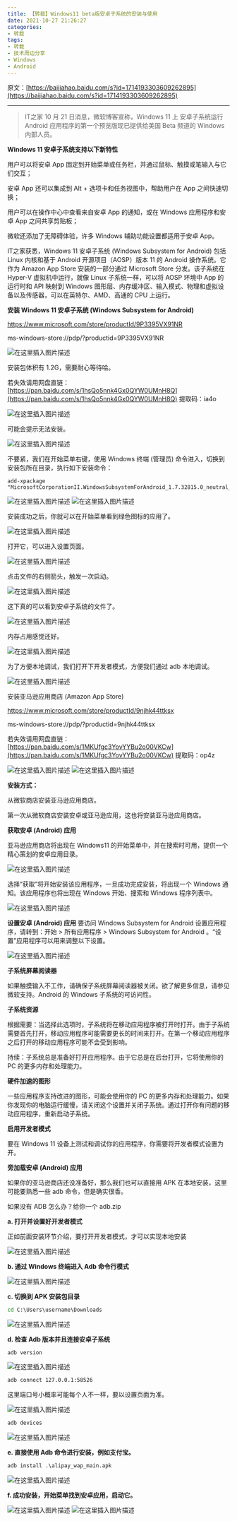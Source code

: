 ```yaml
---
title: 【转载】Windows11 beta版安卓子系统的安装与使用
date: 2021-10-27 21:26:27
categories:
- 转载
tags:
- 转载
- 技术周边分享
- Windows
- Android
---
```


原文：[https://baijiahao.baidu.com/s?id=1714193303609262895](https://baijiahao.baidu.com/s?id=1714193303609262895)

---

> IT之家 10 月 21 日消息，微软博客宣称，Windows 11 上 安卓子系统运行 Android 应用程序的第一个预览版现已提供给美国 Beta 频道的 Windows 内部人员。

**Windows 11 安卓子系统支持以下新特性**

用户可以将安卓 App 固定到开始菜单或任务栏，并通过鼠标、触摸或笔输入与它们交互；

安卓 App 还可以集成到 Alt + 选项卡和任务视图中，帮助用户在 App 之间快速切换；

用户可以在操作中心中查看来自安卓 App 的通知，或在 Windows 应用程序和安卓 App 之间共享剪贴板；

微软还添加了无障碍体验，许多 Windows 辅助功能设置都适用于安卓 App。

IT之家获悉，Windows 11 安卓子系统 (Windows Subsystem for Android) 包括 Linux 内核和基于 Android 开源项目（AOSP）版本 11 的 Android 操作系统。它作为 Amazon App Store 安装的一部分通过 Microsoft Store 分发。该子系统在 Hyper-V 虚拟机中运行，就像 Linux 子系统一样，可以将 AOSP 环境中 App 的运行时和 API 映射到 Windows 图形层、内存缓冲区、输入模式、物理和虚拟设备以及传感器，可以在英特尔、AMD、高通的 CPU 上运行。

**安装 Windows 11 安卓子系统 (Windows Subsystem for Android)**

https://www.microsoft.com/store/productId/9P3395VX91NR

ms-windows-store://pdp/?productid=9P3395VX91NR

![在这里插入图片描述](https://cdn.yixiangzhilv.com/images/44f9f2f7cba87a52516087b3d4fb85ea.png)

安装包体积有 1.2G，需要耐心等待哈。

若失效请用网盘直链：[https://pan.baidu.com/s/1hsQo5nnk4Gx0QYW0UMnH8Q](https://pan.baidu.com/s/1hsQo5nnk4Gx0QYW0UMnH8Q)
提取码：ia4o

![在这里插入图片描述](https://cdn.yixiangzhilv.com/images/c692aa91f6a6b814374ecee6102665ab.png)

可能会提示无法安装。

![在这里插入图片描述](https://cdn.yixiangzhilv.com/images/59200901518e0ba18ddc3631171e6bda.png)

不要紧，我们在开始菜单右键，使用 Windows 终端 (管理员) 命令进入，切换到安装包所在目录，执行如下安装命令：

```text
add-xpackage "MicrosoftCorporationII.WindowsSubsystemForAndroid_1.7.32815.0_neutral___8wekyb3d8bbwe.Msixbundle"
```

![在这里插入图片描述](https://cdn.yixiangzhilv.com/images/b1bd4a3054131ddbb172e6eab24322b6.png)
![在这里插入图片描述](https://cdn.yixiangzhilv.com/images/9424f880d179a880a27381d5684ef0e6.png)

安装成功之后，你就可以在开始菜单看到绿色图标的应用了。

![在这里插入图片描述](https://cdn.yixiangzhilv.com/images/c60f2cc5df7288348b321a5644ecbaa9.png)

打开它，可以进入设置页面。

![在这里插入图片描述](https://cdn.yixiangzhilv.com/images/bebe5f6f96eba7ec773dd126ee69cb87.png)

点击文件的右侧箭头，触发一次启动。

![在这里插入图片描述](https://cdn.yixiangzhilv.com/images/03f85ab48fc41f43c3f7041e3f5f28df.png)

这下真的可以看到安卓子系统的文件了。

![在这里插入图片描述](https://cdn.yixiangzhilv.com/images/e738b45de18a228210388ac6ef7c3c6a.png)

内存占用感觉还好。

![在这里插入图片描述](https://cdn.yixiangzhilv.com/images/299773abcdea9892841d58864957a8d0.png)

为了方便本地调试，我们打开下开发者模式，方便我们通过 adb 本地调试。

![在这里插入图片描述](https://cdn.yixiangzhilv.com/images/ba13214094909a79cc55b1fa5e13da48.png)

安装亚马逊应用商店 (Amazon App Store)

https://www.microsoft.com/store/productId/9njhk44ttksx

ms-windows-store://pdp/?productid=9njhk44ttksx

若失效请用网盘直链：
[https://pan.baidu.com/s/1MKUfgc3YovYYBu2o00VKCw](https://pan.baidu.com/s/1MKUfgc3YovYYBu2o00VKCw)
提取码：op4z

![在这里插入图片描述](https://cdn.yixiangzhilv.com/images/cb35f09b691dd15aa11af81cde47ce57.png)
![在这里插入图片描述](https://cdn.yixiangzhilv.com/images/6652329cf8ae32de9fc5ac63c775bc5f.png)

**安装方式：**

从微软商店安装亚马逊应用商店。

第一次从微软商店安装安卓或亚马逊应用，这也将安装亚马逊应用商店。

**获取安卓 (Android) 应用**

亚马逊应用商店将出现在 Windows11 的开始菜单中，并在搜索时可用，提供一个精心策划的安卓应用目录。

![在这里插入图片描述](https://cdn.yixiangzhilv.com/images/10cfe93beb4c467db9b02fb926b81164.png)

选择“获取”将开始安装该应用程序，一旦成功完成安装，将出现一个 Windows 通知。该应用程序也将出现在 Windows 开始、搜索和 Windows 程序列表中。

![在这里插入图片描述](https://cdn.yixiangzhilv.com/images/10cfe93beb4c467db9b02fb926b81164.png)

**设置安卓 (Android) 应用**
要访问 Windows Subsystem for Android 设置应用程序，请转到：开始 > 所有应用程序 > Windows Subsystem for Android 。“设置”应用程序可以用来调整以下设置。

![在这里插入图片描述](https://cdn.yixiangzhilv.com/images/20c8c0d2bc06f8f4b86c79f32514cfc1.png)

**子系统屏幕阅读器**

如果触摸输入不工作，请确保子系统屏幕阅读器被关闭。欲了解更多信息，请参见微软支持。Android 的 Windows 子系统的可访问性。

**子系统资源**

根据需要：当选择此选项时，子系统将在移动应用程序被打开时打开。由于子系统需要首先打开，移动应用程序可能需要更长的时间来打开。在第一个移动应用程序之后打开的移动应用程序可能不会受到影响。

持续：子系统总是准备好打开应用程序。由于它总是在后台打开，它将使用你的 PC 的更多内存和处理能力。

**硬件加速的图形**

一些应用程序支持改进的图形，可能会使用你的 PC 的更多内存和处理能力。如果你发现你的电脑运行缓慢，请关闭这个设置并关闭子系统。通过打开你有问题的移动应用程序，重新启动子系统。

**启用开发者模式**

要在 Windows 11 设备上测试和调试你的应用程序，你需要将开发者模式设置为开。

**旁加载安卓 (Android) 应用**

如果你的亚马逊商店还没准备好，那么我们也可以直接用 APK 在本地安装，这里可能要熟悉一些 adb 命令，但是确实很香。

如果没有 ADB 怎么办？给你一个 adb.zip

**a. 打开并设置好开发者模式**

正如前面安装环节介绍，要打开开发者模式，才可以实现本地安装

![在这里插入图片描述](https://cdn.yixiangzhilv.com/images/58aef3e8de9692de4a6a98dd048d4065.png)

**b. 通过 Windows 终端进入 Adb 命令行模式**

![在这里插入图片描述](https://cdn.yixiangzhilv.com/images/baa51d8d79be94c23be0ebf5a06f57f0.png)

**c. 切换到 APK 安装包目录**

```cmd
cd C:\Users\username\Downloads
```

![在这里插入图片描述](https://cdn.yixiangzhilv.com/images/3343cb1ace2aa859d7df8977cfa6039a.png)

**d. 检查 Adb 版本并且连接安卓子系统**

```cmd
adb version
```

![在这里插入图片描述](https://cdn.yixiangzhilv.com/images/be92eba82fab16025b63c7f5e59687ec.png)

```cmd
adb connect 127.0.0.1:58526
```

这里端口号小概率可能每个人不一样，要以设置页面为准。

![在这里插入图片描述](https://cdn.yixiangzhilv.com/images/90a02c7b17567f87636d3bef3f6a333d.png)

```cmd
adb devices
```

![在这里插入图片描述](https://cdn.yixiangzhilv.com/images/d92095b473e0986bb5a61baa2f3a0171.png)

**e. 直接使用 Adb 命令进行安装，例如支付宝。**

```cmd
adb install .\alipay_wap_main.apk
```

![在这里插入图片描述](https://cdn.yixiangzhilv.com/images/82fd8524b22ee3f9a771e2d7027270a0.png)

**f. 成功安装，开始菜单找到安卓应用，启动它。**

![在这里插入图片描述](https://cdn.yixiangzhilv.com/images/b5a469835130376383d8ce69d2c6119f.png)
![在这里插入图片描述](https://cdn.yixiangzhilv.com/images/fce7460637ca6ed83a4b623ee5af46a0.png)

